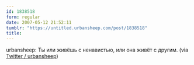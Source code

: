 ```yaml
---
id: 1838518
form: regular
date: 2007-05-12 21:52:11
tumblr: "https://untitled.urbansheep.com/post/1838518"
title:
---
```


<p>urbansheep: Ты или живёшь с ненавистью, или она живёт с другим. (via <a href="http://twitter.com/urbansheep/statuses/61670662">Twitter / urbansheep</a>)</p>

